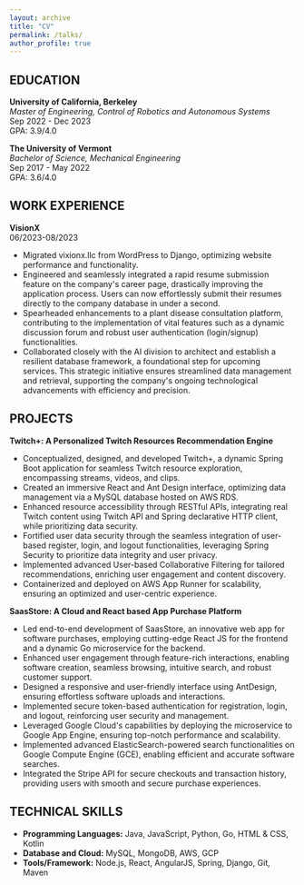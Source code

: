 ```yaml
---
layout: archive
title: "CV"
permalink: /talks/
author_profile: true
---
```


## EDUCATION

**University of California, Berkeley**  
*Master of Engineering, Control of Robotics and Autonomous Systems*  
Sep 2022 - Dec 2023  
GPA: 3.9/4.0

**The University of Vermont**  
*Bachelor of Science, Mechanical Engineering*  
Sep 2017 - May 2022  
GPA: 3.6/4.0

## WORK EXPERIENCE

**VisionX**  
06/2023-08/2023  
- Migrated vixionx.llc from WordPress to Django, optimizing website performance and functionality.
- Engineered and seamlessly integrated a rapid resume submission feature on the company's career page, drastically improving the application process. Users can now effortlessly submit their resumes directly to the company database in under a second.
- Spearheaded enhancements to a plant disease consultation platform, contributing to the implementation of vital features such as a dynamic discussion forum and robust user authentication (login/signup) functionalities.
- Collaborated closely with the AI division to architect and establish a resilient database framework, a foundational step for upcoming services. This strategic initiative ensures streamlined data management and retrieval, supporting the company's ongoing technological advancements with efficiency and precision.

## PROJECTS

**Twitch+: A Personalized Twitch Resources Recommendation Engine**  
- Conceptualized, designed, and developed Twitch+, a dynamic Spring Boot application for seamless Twitch resource exploration, encompassing streams, videos, and clips.
- Created an immersive React and Ant Design interface, optimizing data management via a MySQL database hosted on AWS RDS.
- Enhanced resource accessibility through RESTful APIs, integrating real Twitch content using Twitch API and Spring declarative HTTP client, while prioritizing data security.
- Fortified user data security through the seamless integration of user-based register, login, and logout functionalities, leveraging Spring Security to prioritize data integrity and user privacy.
- Implemented advanced User-based Collaborative Filtering for tailored recommendations, enriching user engagement and content discovery.
- Containerized and deployed on AWS App Runner for scalability, ensuring an optimized and user-centric experience.

**SaasStore: A Cloud and React based App Purchase Platform**  
- Led end-to-end development of SaasStore, an innovative web app for software purchases, employing cutting-edge React JS for the frontend and a dynamic Go microservice for the backend.
- Enhanced user engagement through feature-rich interactions, enabling software creation, seamless browsing, intuitive search, and robust customer support.
- Designed a responsive and user-friendly interface using AntDesign, ensuring effortless software uploads and interactions.
- Implemented secure token-based authentication for registration, login, and logout, reinforcing user security and management.
- Leveraged Google Cloud's capabilities by deploying the microservice to Google App Engine, ensuring top-notch performance and scalability.
- Implemented advanced ElasticSearch-powered search functionalities on Google Compute Engine (GCE), enabling efficient and accurate software searches.
- Integrated the Stripe API for secure checkouts and transaction history, providing users with smooth and secure purchase experiences.

## TECHNICAL SKILLS
- **Programming Languages:** Java, JavaScript, Python, Go, HTML & CSS, Kotlin
- **Database and Cloud:** MySQL, MongoDB, AWS, GCP
- **Tools/Framework:** Node.js, React, AngularJS, Spring, Django, Git, Maven
